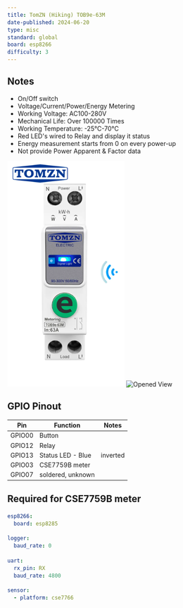 ```yaml
---
title: TomZN (Hiking) TOB9e-63M
date-published: 2024-06-20
type: misc
standard: global
board: esp8266
difficulty: 3
---
```


## Notes

- On/Off switch
- Voltage/Current/Power/Energy Metering
- Working Voltage: AC100-280V
- Mechanical Life: Over 100000 Times
- Working Temperature: -25℃-70℃
- Red LED's wired to Relay and display it status
- Energy measurement starts from 0 on every power-up
- Not provide Power Apparent & Factor data

![Front View](./TOB9e-63M_front.png "TOB9e Front View")
![Opened View](./TOB9e-63M_opened.jpg "TOB9e Opened View")

## GPIO Pinout

| Pin    | Function          | Notes    |
| ------ | ----------------- | -------- |
| GPIO00 | Button            |          |
| GPIO12 | Relay             |          |
| GPIO13 | Status LED - Blue | inverted |
| GPIO03 | CSE7759B meter    |          |
| GPIO07 | soldered, unknown |          |

## Required for CSE7759B meter

```yaml
esp8266:
  board: esp8285

logger:
  baud_rate: 0

uart:
  rx_pin: RX
  baud_rate: 4800

sensor:
  - platform: cse7766
```
